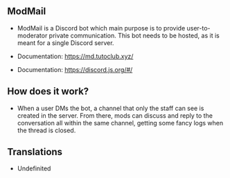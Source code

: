 
## ModMail 

- ModMail is a Discord bot which main purpose is to provide user-to-moderator private communication. This bot needs to be hosted, as it is meant for a single Discord server.

- Documentation: https://md.tutoclub.xyz/
- Documentation: https://discord.js.org/#/

## How does it work?

- When a user DMs the bot, a channel that only the staff can see is created in the server. From there, mods can discuss and reply to the conversation all within the same channel, getting some fancy logs when the thread is closed.

## Translations

- Undefinited
